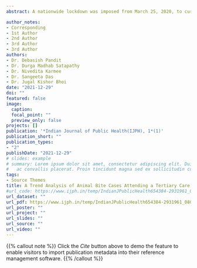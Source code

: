 ```yaml
---
abstract: A nationwide lockdown was imposed from March 25, 2020, to curb the spread of the COVID‑19 pandemic. The study aimed to analyze the trend, pattern of animal bite cases and to quantify the reduction in the incidence of animal bite cases due to diminution of exposure time with animals as a result of lockdown. The interrupted time series method was used to evaluate the effect of lockdown on the incidence of animal bite cases. Right after the lockdown, the mean number of reported animal bite cases decreased significantly (P = 0.04) by 8.3%. Furthermore, the month‑to‑month change of cases for the postlockdown period was in decreasing trend (ß3 = 0.872) and was significant (P < 0.05). Reduction in the exposure time with street animal surely reduce the incidence in animal bite cases and hence, the Government should take appropriate actions to control the intermixing of street dogs with marginal populations at the village and urban slums level

author_notes:
- Corresponding
- 1st Author
- 2nd Author
- 3rd Author
- 3rd Author
authors:
- Dr. Debasish Pandit
- Dr. Durga Madhab Satapathy
- Dr. Nivedita Karmee
- Dr. Sangeeta Das
- Dr. Jugal Kishor Bhoi
date: "2021-12-29"
doi: ""
featured: false
image:
  caption: 
  focal_point: ""
  preview_only: false
projects: []
publication: '*Indian Journal of Public Health(IJPH), 1*(1)'
publication_short: ""
publication_types:
- "2"
publishDate: "2021-12-29"
# slides: example
# summary: Lorem ipsum dolor sit amet, consectetur adipiscing elit. Duis posuere tellus
#   ac convallis placerat. Proin tincidunt magna sed ex sollicitudin condimentum.
tags:
- Source Themes
title: A Trend Analysis of Animal Bite Cases Attending a Tertiary Care Hospital Odisha, during COVID Lockdown
#url_code: https://www.ijph.in/temp/IndianJPublicHealth654384-2931961_080839.pdf
url_dataset: ""
url_pdf: https://www.ijph.in/temp/IndianJPublicHealth654384-2931961_080839.pdf
url_poster: ""
url_project: ""
url_slides: ""
url_source: ""
url_video: ""
---
```


{{% callout note %}}
Click the *Cite* button above to demo the feature to enable visitors to import publication metadata into their reference management software.
{{% /callout %}}




